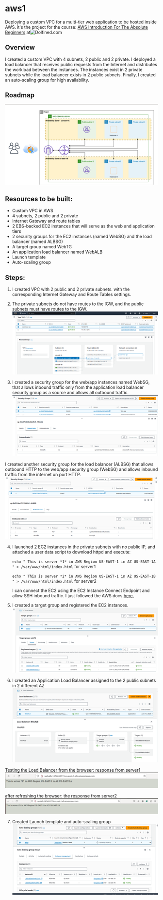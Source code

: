 # aws1
Deploying a custom VPC for a multi-tier web application to be hosted inside AWS. it's the project for the course: [AWS Introduction For The Absolute Beginners](https://www.dolfined.com/courses/arabic-aws-introduction-for-absolute-beginners) at![Dolfined.com](https://www.dolfined.com/)


## Overview
I created a custom VPC with 4 subnets, 2 public and 2 private. I deployed a load balancer that receives public requests from the Internet and distributes the workload between the instances. The instances exist in 2 private subnets while the load balancer exists in 2 public subnets. Finally, I created an auto-scaling group for high availability. 


## Roadmap
![](https://github.com/Moka1302/aws1/blob/main/roadmap.png)


## Resources to be built:
- Custom VPC in AWS 
- 4 subnets, 2 public and 2 private
- Internet Gateway and route tables
- 2 EBS-backed EC2 instances that will serve as the web and application tiers
- 2 security groups for the EC2 instances (named WebSG) and the load balancer (named ALBSG)
- A target group named WebTG
- An application load balancer named WebALB
- Launch template 
- Auto-scaling group 


## Steps:
1. I created VPC with 2 public and 2 private subnets. with the corresponding Internet Gateway and Route Tables settings.
2. The private subnets do not have routes to the IGW, and the public subnets must have routes to the IGW.
![](https://github.com/Moka1302/aws1/blob/main/vpc.png)


3. I created a security group for the web/app instances named WebSG, that allows inbound traffic only from the application load balancer security group as a source and allows all outbound traffic.
![](https://github.com/Moka1302/aws1/blob/main/WebSG.png)


I created another security group for the load balancer (ALBSG) that allows outbound HTTP to the web/app security group (WebSG) and allows inbound traffic from the internet on port HTTP.
![](https://github.com/Moka1302/aws1/blob/main/ALBSG.png)


4. I launched 2 EC2 instances in the private subnets with no public IP, and attached a user data script to download httpd and execute:
   
   `echo " This is server *1* in AWS Region US-EAST-1 in AZ US-EAST-1A " > /var/www/html/index.html` for server1
   
   `echo " This is server *2* in AWS Region US-EAST-1 in AZ US-EAST-1B " > /var/www/html/index.html` for server2
   
   I can connect the EC2 using the EC2 Instance Connect Endpoint and allow SSH inbound traffic. I just followed the AWS docs [here.](https://docs.aws.amazon.com/AWSEC2/latest/UserGuide/connect-with-ec2-instance-connect-endpoint.html) 


5. I created a target group and registered the EC2 instances.
![](https://github.com/Moka1302/aws1/blob/main/Target%20Group.png)


6. I created an Application Load Balancer assigned to the 2 public subnets in 2 different AZ
![](https://github.com/Moka1302/aws1/blob/main/Load%20Balancer.png)

Testing the Load Balancer from the browser: response from server1
![](https://github.com/Moka1302/aws1/blob/main/response%20from%20server1.png)

after refreshing the browser: the response from server2
![](https://github.com/Moka1302/aws1/blob/main/response%20from%20server2.png)


7. Created Launch template and auto-scaling group
   ![](https://github.com/Moka1302/aws1/blob/main/auto-scaling%20group.png)


